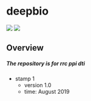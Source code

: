 # deepbio
![](https://img.shields.io/badge/deepbio-Backbone-519dd9.svg)
![](https://img.shields.io/badge/date-August_2019-green.svg)
## Overview
##### The repository is for rrc ppi dti

* stamp 1
    + version 1.0
    + time: August 2019